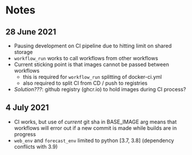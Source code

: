 # Notes

## 28 June 2021

- Pausing development on CI pipeline due to hitting limit on shared storage
- `workflow_run` works to call workflows from other workflows
- Current sticking point is that images cannot be passed between workflows
  - this is required for `workflow_run` splitting of docker-ci.yml
  - also required to split CI from CD / push to registries
- _Solution???_: github registry (ghcr.io) to hold images during CI process?

## 4 July 2021

- CI works, but use of _current_ git sha in BASE_IMAGE arg means that workflows
  will error out if a new commit is made while builds are in progress
- `web_env` and `forecast_env` limited to python [3.7, 3.8] (dependency conflicts with 3.9)
